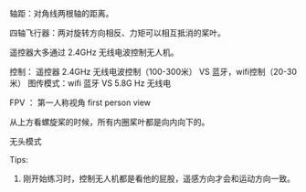 轴距：对角线两根轴的距离。

四轴飞行器：两对旋转方向相反、力矩可以相互抵消的桨叶。

遥控器大多通过 2.4GHz 无线电波控制无人机。

控制： 遥控器 2.4GHz 无线电波控制（100-300米） VS 蓝牙，wifi控制（20-30米）
图传模式：wifi 蓝牙 VS  5.8G Hz 无线电

FPV ： 第一人称视角 first person view

从上方看螺旋桨的时候，所有内圈桨叶都是向内向下的。

无头模式

Tips: 
1. 刚开始练习时，控制无人机都是看他的屁股，遥感方向才会和运动方向一致。